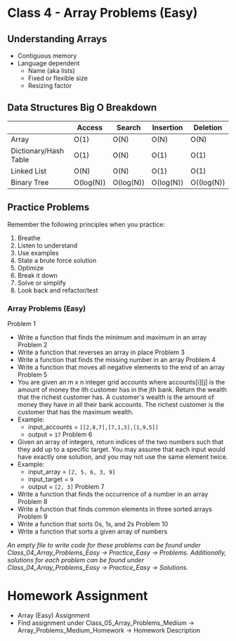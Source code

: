 # Class 4 - Array Problems (Easy)

## Understanding Arrays
- Contiguous memory
- Language dependent
    - Name (aka lists)
    - Fixed or flexible size
    - Resizing factor

## Data Structures Big O Breakdown

| | Access | Search | Insertion | Deletion |
| --- | --- | --- | --- | --- |
| Array | O(1) | O(N) | O(N) | O(N) |
| Dictionary/Hash Table | O(1) | O(N) | O(1) | O(1) |
| Linked List | O(N) | O(N) | O(1) | O(1) |
| Binary Tree | O(log(N)) | O(log(N)) | O(log(N)) | O((log(N)) |

## Practice Problems
Remember the following principles when you practice:
1. Breathe
2. Listen to understand
3. Use examples
4. State a brute force solution
5. Optimize
6. Break it down
7. Solve or simplify
8. Look back and refactor/test

### Array Problems (Easy)
Problem 1
- Write a function that finds the minimum and maximum in an array 
Problem 2
- Write a function that reverses an array in place
Problem 3
- Write a function that finds the missing number in an array
Problem 4
- Write a function that moves all negative elements to the end of an array
Problem 5
- You are given an m x n integer grid accounts where accounts[i][j] is the amount of money the ith customer has in the jth bank. Return the wealth that the richest customer has. A customer's wealth is the amount of money they have in all their bank accounts. The richest customer is the customer that has the maximum wealth.
- Example: 
    - input_accounts = `[[2,8,7],[7,1,3],[1,9,5]]`
    - output = `17`
Problem 6
- Given an array of integers, return indices of the two numbers such that they add up to a specific target. You may assume that each input would have exactly one solution, and you may not use the same element twice.
- Example:
    - input_array = `[2, 5, 6, 3, 9]`
    - input_target = `9`
    - output = `[2, 3]`
Problem 7
- Write a function that finds the occurrence of a number in an array
Problem 8
- Write a function that finds common elements in three sorted arrays
Problem 9
- Write a function that sorts 0s, 1s, and 2s
Problem 10
- Write a function that sorts a given array of numbers

*An empty file to write code for these problems can be found under Class_04_Array_Problems_Easy -> Practice_Easy -> Problems. Additionally, solutions for each problem can be found under Class_04_Array_Problems_Easy -> Practice_Easy -> Solutions.*

# Homework Assignment
- Array (Easy) Assignment
- Find assignment under Class_05_Array_Problems_Medium -> Array_Problems_Medium_Homework -> Homework Description